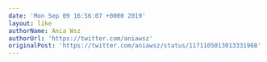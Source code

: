 ```yaml
---
date: 'Mon Sep 09 16:56:07 +0000 2019'
layout: like
authorName: Ania Wsz
authorUrl: 'https://twitter.com/aniawsz'
originalPost: 'https://twitter.com/aniawsz/status/1171105013013331968'
---
```

